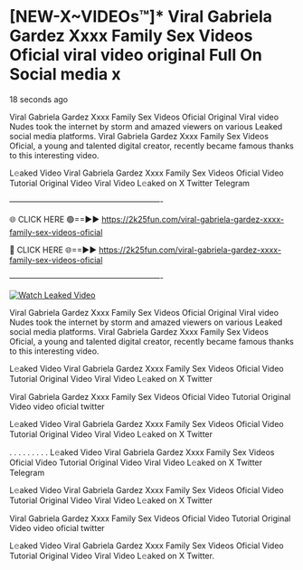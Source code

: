 # [NEW-X~VIDEOs™]* ️Viral Gabriela Gardez Xxxx Family Sex Videos Oficial viral video original Full On Social media x

18 seconds ago

️Viral Gabriela Gardez Xxxx Family Sex Videos Oficial Original Viral video Nudes took the internet by storm and amazed viewers on various Leaked social media platforms. ️Viral Gabriela Gardez Xxxx Family Sex Videos Oficial, a young and talented digital creator, recently became famous thanks to this interesting video.

L𝚎aked Video ️Viral Gabriela Gardez Xxxx Family Sex Videos Oficial Video Tutorial Original Video Viral Video L𝚎aked on X Twitter Telegram

———————————————————-

🌐 CLICK HERE 🟢==►► https://2k25fun.com/️viral-gabriela-gardez-xxxx-family-sex-videos-oficial

🔴 CLICK HERE 🌐==►► https://2k25fun.com/️viral-gabriela-gardez-xxxx-family-sex-videos-oficial

———————————————————-

[![Watch Leaked Video](https://miro.medium.com/v2/resize:fit:828/format:webp/1*cilzJN44JGOrTw9NJCrNHA.gif "Watch Leaked Video")](https://2k25fun.com/️viral-gabriela-gardez-xxxx-family-sex-videos-oficial)

️Viral Gabriela Gardez Xxxx Family Sex Videos Oficial Original Viral video Nudes took the internet by storm and amazed viewers on various Leaked social media platforms. ️Viral Gabriela Gardez Xxxx Family Sex Videos Oficial, a young and talented digital creator, recently became famous thanks to this interesting video.

L𝚎aked Video ️Viral Gabriela Gardez Xxxx Family Sex Videos Oficial Video Tutorial Original Video Viral Video L𝚎aked on X Twitter

️Viral Gabriela Gardez Xxxx Family Sex Videos Oficial Video Tutorial Original Video video oficial twitter

L𝚎aked Video ️Viral Gabriela Gardez Xxxx Family Sex Videos Oficial Video Tutorial Original Video Viral Video L𝚎aked on X Twitter

. . . . . . . . . L𝚎aked Video ️Viral Gabriela Gardez Xxxx Family Sex Videos Oficial Video Tutorial Original Video Viral Video L𝚎aked on X Twitter Telegram

L𝚎aked Video ️Viral Gabriela Gardez Xxxx Family Sex Videos Oficial Video Tutorial Original Video Viral Video L𝚎aked on X Twitter

️Viral Gabriela Gardez Xxxx Family Sex Videos Oficial Video Tutorial Original Video video oficial twitter

L𝚎aked Video ️Viral Gabriela Gardez Xxxx Family Sex Videos Oficial Video Tutorial Original Video Viral Video L𝚎aked on X Twitter.